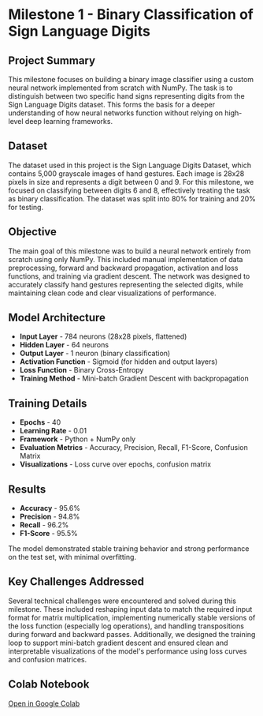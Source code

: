 # Milestone 1 - Binary Classification of Sign Language Digits

## Project Summary
This milestone focuses on building a binary image classifier using a custom neural network implemented from scratch with NumPy. The task is to distinguish between two specific hand signs representing digits from the Sign Language Digits dataset. This forms the basis for a deeper understanding of how neural networks function without relying on high-level deep learning frameworks.

## Dataset
The dataset used in this project is the Sign Language Digits Dataset, which contains 5,000 grayscale images of hand gestures. Each image is 28x28 pixels in size and represents a digit between 0 and 9. For this milestone, we focused on classifying between digits 6 and 8, effectively treating the task as binary classification. The dataset was split into 80% for training and 20% for testing.

## Objective
The main goal of this milestone was to build a neural network entirely from scratch using only NumPy. This included manual implementation of data preprocessing, forward and backward propagation, activation and loss functions, and training via gradient descent. The network was designed to accurately classify hand gestures representing the selected digits, while maintaining clean code and clear visualizations of performance.

## Model Architecture
- **Input Layer** - 784 neurons (28x28 pixels, flattened)
- **Hidden Layer** - 64 neurons
- **Output Layer** - 1 neuron (binary classification)
- **Activation Function** - Sigmoid (for hidden and output layers)
- **Loss Function** - Binary Cross-Entropy
- **Training Method** - Mini-batch Gradient Descent with backpropagation

## Training Details
- **Epochs** - 40  
- **Learning Rate** - 0.01  
- **Framework** - Python + NumPy only  
- **Evaluation Metrics** - Accuracy, Precision, Recall, F1-Score, Confusion Matrix  
- **Visualizations** - Loss curve over epochs, confusion matrix

## Results
- **Accuracy** - 95.6%  
- **Precision** - 94.8%  
- **Recall** - 96.2%  
- **F1-Score** - 95.5%  

The model demonstrated stable training behavior and strong performance on the test set, with minimal overfitting.

## Key Challenges Addressed
Several technical challenges were encountered and solved during this milestone. These included reshaping input data to match the required input format for matrix multiplication, implementing numerically stable versions of the loss function (especially log operations), and handling transpositions during forward and backward passes. Additionally, we designed the training loop to support mini-batch gradient descent and ensured clean and interpretable visualizations of the model's performance using loss curves and confusion matrices.

## Colab Notebook
[Open in Google Colab](https://colab.research.google.com/drive/1cuL95B1NBeBOSJPIXAhxGEqqECeJL914?usp=sharing)
